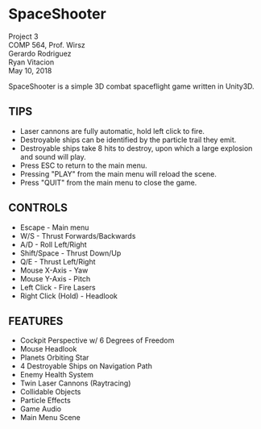 # SpaceShooter

Project 3  
COMP 564, Prof. Wirsz  
Gerardo Rodriguez  
Ryan Vitacion  
May 10, 2018  

SpaceShooter is a simple 3D combat spaceflight game written in Unity3D.

## TIPS
* Laser cannons are fully automatic, hold left click to fire.
* Destroyable ships can be identified by the particle trail they emit.
* Destroyable ships take 8 hits to destroy, upon which a large explosion and sound will play.
* Press ESC to return to the main menu.
* Pressing "PLAY" from the main menu will reload the scene.
* Press "QUIT" from the main menu to close the game.

## CONTROLS
* Escape - Main menu
* W/S - Thrust Forwards/Backwards
* A/D - Roll Left/Right
* Shift/Space - Thrust Down/Up
* Q/E - Thrust Left/Right
* Mouse X-Axis - Yaw
* Mouse Y-Axis - Pitch
* Left Click - Fire Lasers
* Right Click (Hold) - Headlook

## FEATURES
* Cockpit Perspective w/ 6 Degrees of Freedom
* Mouse Headlook
* Planets Orbiting Star
* 4 Destroyable Ships on Navigation Path
* Enemy Health System
* Twin Laser Cannons (Raytracing)
* Collidable Objects
* Particle Effects
* Game Audio
* Main Menu Scene
